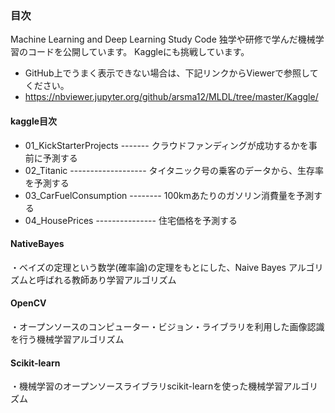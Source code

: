 ### 目次
Machine Learning and Deep Learning Study Code
独学や研修で学んだ機械学習のコードを公開しています。
Kaggleにも挑戦しています。

- GitHub上でうまく表示できない場合は、下記リンクからViewerで参照してください。
- https://nbviewer.jupyter.org/github/arsma12/MLDL/tree/master/Kaggle/


#### kaggle目次
- 01_KickStarterProjects ------- クラウドファンディングが成功するかを事前に予測する
- 02_Titanic ------------------- タイタニック号の乗客のデータから、生存率を予測する
- 03_CarFuelConsumption -------- 100kmあたりのガソリン消費量を予測する
- 04_HousePrices --------------- 住宅価格を予測する

#### NativeBayes
・ベイズの定理という数学(確率論)の定理をもとにした、Naive Bayes アルゴリズムと呼ばれる教師あり学習アルゴリズム

#### OpenCV
・オープンソースのコンピューター・ビジョン・ライブラリを利用した画像認識を行う機械学習アルゴリズム

#### Scikit-learn
・機械学習のオープンソースライブラリscikit-learnを使った機械学習アルゴリズム

